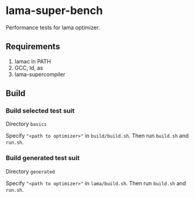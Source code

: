 # lama-super-bench

Performance tests for lama optimizer. 

## Requirements

1. lamac in PATH
2. GCC, ld, as
3. lama-supercompiler

## Build

### Build selected test suit

Directory `basics`

Specify `"<path to optimizer>"` in `build/build.sh`. Then run `build.sh` and `run.sh`.  

### Build generated test suit

Directory `generated`

Specify `"<path to optimizer>"` in `lama/build.sh`. Then run `build.sh` and `run.sh`.  
